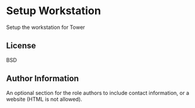 Setup Workstation
=========

Setup the workstation for Tower


License
-------

BSD

Author Information
------------------

An optional section for the role authors to include contact information, or a website (HTML is not allowed).
